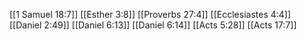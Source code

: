 [[1 Samuel 18:7]]
[[Esther 3:8]]
[[Proverbs 27:4]]
[[Ecclesiastes 4:4]]
[[Daniel 2:49]]
[[Daniel 6:13]]
[[Daniel 6:14]]
[[Acts 5:28]]
[[Acts 17:7]]
